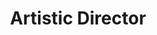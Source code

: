 ---
name: Ulysse Vautier 
title: Artistic Director
past: Broken Back Dancer
future: Steven Spielberg & Paula Scher’s Son
avatar: images/ulysse.gif
---